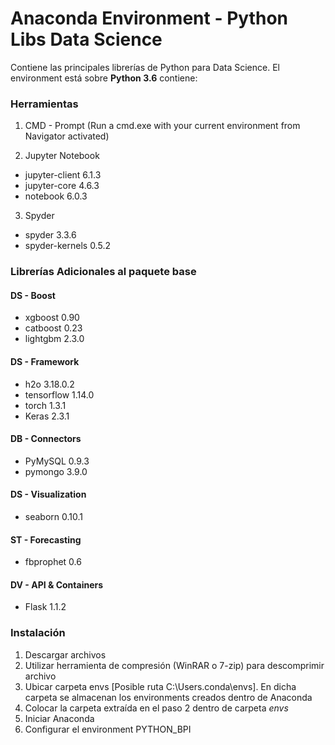 # Anaconda Environment - Python Libs Data Science

Contiene las principales librerías de Python para Data Science. El environment está sobre **Python 3.6** contiene:



### Herramientas
1. CMD - Prompt (Run a cmd.exe with your current environment from Navigator activated)

2. Jupyter Notebook
  * jupyter-client 6.1.3
  * jupyter-core 4.6.3
  * notebook 6.0.3
  
3. Spyder
  * spyder 3.3.6 
  * spyder-kernels 0.5.2



### Librerías Adicionales al paquete base

#### DS - Boost
* xgboost 0.90
* catboost 0.23
* lightgbm 2.3.0

#### DS - Framework
* h2o 3.18.0.2
* tensorflow 1.14.0
* torch 1.3.1
* Keras 2.3.1

#### DB - Connectors
* PyMySQL 0.9.3
* pymongo 3.9.0

#### DS - Visualization
* seaborn 0.10.1

#### ST - Forecasting
* fbprophet 0.6

#### DV - API & Containers
* Flask 1.1.2



### Instalación
1. Descargar archivos
2. Utilizar herramienta de compresión (WinRAR o 7-zip) para descomprimir archivo
3. Ubicar carpeta envs [Posible ruta C:\Users\.conda\envs]. En dicha carpeta se almacenan los environments creados dentro de Anaconda
4. Colocar la carpeta extraída en el paso 2 dentro de carpeta *envs*
5. Iniciar Anaconda
6. Configurar el environment PYTHON_BPI

